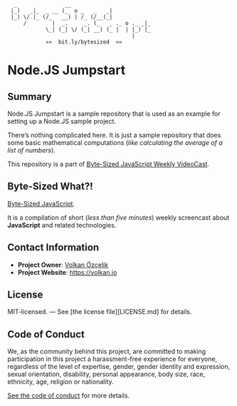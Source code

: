 ```
  _               __
 |_)   _|_  _ __ (_  o _   _   _|
 |_) \/ |_ (/_   __) | /_ (/__(_|
     /        |  _.     _. (_   _ ._ o ._ _|_
            \_| (_| \/ (_| __) (_ |  | |_) |_
                                       |
            »»  bit.ly/bytesized  ««
```

# Node.JS Jumpstart

## Summary

Node.JS Jumpstart is a sample repository that is used as an example for setting up a Node.JS sample project.

There’s nothing complicated here. It is just a sample repository that does some basic mathematical computations (*like calculating the average of a list of numbers*).

This repository is a part of [Byte-Sized JavaScript Weekly VideoCast][vidcast].

## Byte-Sized What?!

[Byte-Sized JavaScript][vidcast].

It is a compilation of short (*less than five minutes*) weekly screencast about **JavaScript** and related technologies.

## Contact Information

* **Project Owner**: [Volkan Özçelik](mailto:me@volkan.io)
* **Project Website**: <https://volkan.io>

## License

MIT-licensed. — See [the license file][LICENSE.md] for details.

## Code of Conduct

We, as the community behind this project, are committed to making participation in this project a harassment-free experience for everyone, regardless of the level of expertise, gender, gender identity and expression, sexual orientation, disability, personal appearance, body size, race, ethnicity, age, religion or nationality.

[See the code of conduct](CODE_OF_CONDUCT.md) for more details.

[vidcast]: https://www.youtube.com/channel/UC8OLZSlFO8cwRo9M30v-TkA
